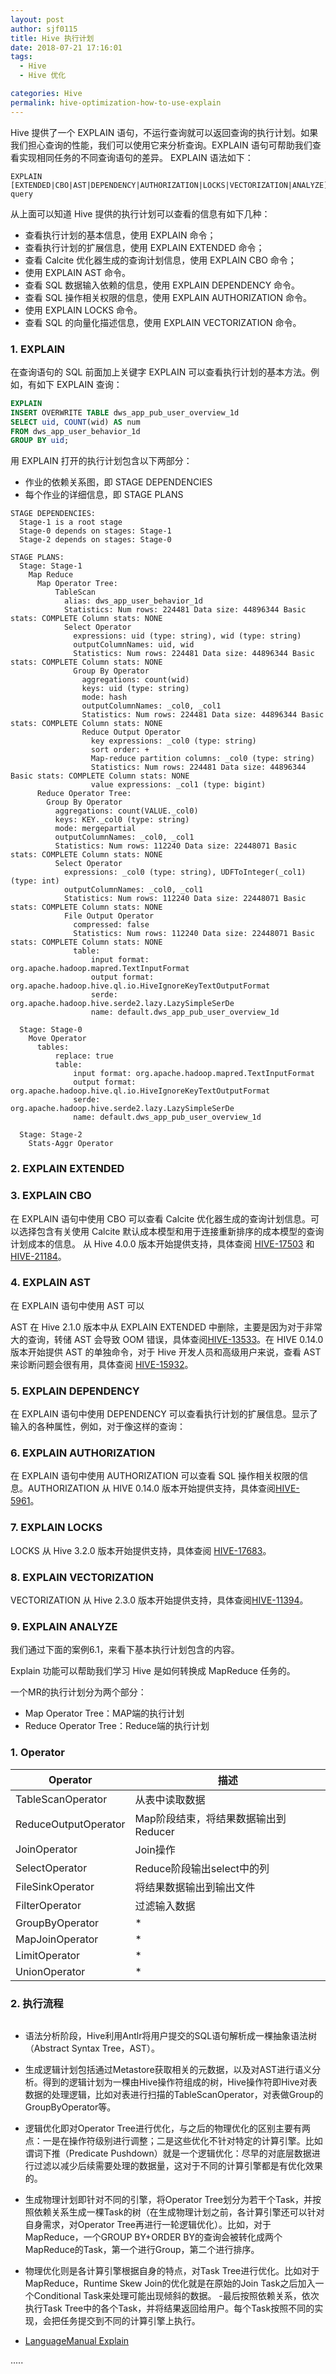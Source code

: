 ```yaml
---
layout: post
author: sjf0115
title: Hive 执行计划
date: 2018-07-21 17:16:01
tags:
  - Hive
  - Hive 优化

categories: Hive
permalink: hive-optimization-how-to-use-explain
---
```


Hive 提供了一个 EXPLAIN 语句，不运行查询就可以返回查询的执行计划。如果我们担心查询的性能，我们可以使用它来分析查询。EXPLAIN 语句可帮助我们查看实现相同任务的不同查询语句的差异。 EXPLAIN 语法如下：
```
EXPLAIN [EXTENDED|CBO|AST|DEPENDENCY|AUTHORIZATION|LOCKS|VECTORIZATION|ANALYZE] query
```
从上面可以知道 Hive 提供的执行计划可以查看的信息有如下几种：
- 查看执行计划的基本信息，使用 EXPLAIN 命令；
- 查看执行计划的扩展信息，使用 EXPLAIN EXTENDED 命令；
- 查看 Calcite 优化器生成的查询计划信息，使用 EXPLAIN CBO 命令；
- 使用 EXPLAIN AST 命令。
- 查看 SQL 数据输入依赖的信息，使用 EXPLAIN DEPENDENCY 命令。
- 查看 SQL 操作相关权限的信息，使用 EXPLAIN AUTHORIZATION 命令。
- 使用 EXPLAIN LOCKS 命令。
- 查看 SQL 的向量化描述信息，使用 EXPLAIN VECTORIZATION 命令。

### 1. EXPLAIN

在查询语句的 SQL 前面加上关键字 EXPLAIN 可以查看执行计划的基本方法。例如，有如下 EXPLAIN 查询：
```sql
EXPLAIN
INSERT OVERWRITE TABLE dws_app_pub_user_overview_1d
SELECT uid, COUNT(wid) AS num
FROM dws_app_user_behavior_1d
GROUP BY uid;
```
用 EXPLAIN 打开的执行计划包含以下两部分：
- 作业的依赖关系图，即 STAGE DEPENDENCIES
- 每个作业的详细信息，即 STAGE PLANS
```
STAGE DEPENDENCIES:
  Stage-1 is a root stage
  Stage-0 depends on stages: Stage-1
  Stage-2 depends on stages: Stage-0

STAGE PLANS:
  Stage: Stage-1
    Map Reduce
      Map Operator Tree:
          TableScan
            alias: dws_app_user_behavior_1d
            Statistics: Num rows: 224481 Data size: 44896344 Basic stats: COMPLETE Column stats: NONE
            Select Operator
              expressions: uid (type: string), wid (type: string)
              outputColumnNames: uid, wid
              Statistics: Num rows: 224481 Data size: 44896344 Basic stats: COMPLETE Column stats: NONE
              Group By Operator
                aggregations: count(wid)
                keys: uid (type: string)
                mode: hash
                outputColumnNames: _col0, _col1
                Statistics: Num rows: 224481 Data size: 44896344 Basic stats: COMPLETE Column stats: NONE
                Reduce Output Operator
                  key expressions: _col0 (type: string)
                  sort order: +
                  Map-reduce partition columns: _col0 (type: string)
                  Statistics: Num rows: 224481 Data size: 44896344 Basic stats: COMPLETE Column stats: NONE
                  value expressions: _col1 (type: bigint)
      Reduce Operator Tree:
        Group By Operator
          aggregations: count(VALUE._col0)
          keys: KEY._col0 (type: string)
          mode: mergepartial
          outputColumnNames: _col0, _col1
          Statistics: Num rows: 112240 Data size: 22448071 Basic stats: COMPLETE Column stats: NONE
          Select Operator
            expressions: _col0 (type: string), UDFToInteger(_col1) (type: int)
            outputColumnNames: _col0, _col1
            Statistics: Num rows: 112240 Data size: 22448071 Basic stats: COMPLETE Column stats: NONE
            File Output Operator
              compressed: false
              Statistics: Num rows: 112240 Data size: 22448071 Basic stats: COMPLETE Column stats: NONE
              table:
                  input format: org.apache.hadoop.mapred.TextInputFormat
                  output format: org.apache.hadoop.hive.ql.io.HiveIgnoreKeyTextOutputFormat
                  serde: org.apache.hadoop.hive.serde2.lazy.LazySimpleSerDe
                  name: default.dws_app_pub_user_overview_1d

  Stage: Stage-0
    Move Operator
      tables:
          replace: true
          table:
              input format: org.apache.hadoop.mapred.TextInputFormat
              output format: org.apache.hadoop.hive.ql.io.HiveIgnoreKeyTextOutputFormat
              serde: org.apache.hadoop.hive.serde2.lazy.LazySimpleSerDe
              name: default.dws_app_pub_user_overview_1d

  Stage: Stage-2
    Stats-Aggr Operator
```




### 2. EXPLAIN EXTENDED

### 3. EXPLAIN CBO

在 EXPLAIN 语句中使用 CBO 可以查看 Calcite 优化器生成的查询计划信息。可以选择包含有关使用 Calcite 默认成本模型和用于连接重新排序的成本模型的查询计划成本的信息。 从 Hive 4.0.0 版本开始提供支持，具体查阅 [HIVE-17503](https://issues.apache.org/jira/browse/HIVE-17503) 和 [HIVE-21184](https://issues.apache.org/jira/browse/HIVE-21184)。

### 4. EXPLAIN AST

在 EXPLAIN 语句中使用 AST 可以

AST 在 Hive 2.1.0 版本中从 EXPLAIN EXTENDED 中删除，主要是因为对于非常大的查询，转储 AST 会导致 OOM 错误，具体查阅[HIVE-13533](https://issues.apache.org/jira/browse/HIVE-13533)。在 HIVE 0.14.0 版本开始提供 AST 的单独命令，对于 Hive 开发人员和高级用户来说，查看 AST 来诊断问题会很有用，具体查阅 [HIVE-15932](https://issues.apache.org/jira/browse/HIVE-15932)。

### 5. EXPLAIN DEPENDENCY

在 EXPLAIN 语句中使用 DEPENDENCY 可以查看执行计划的扩展信息。显示了输入的各种属性，例如，对于像这样的查询：

### 6. EXPLAIN AUTHORIZATION

在 EXPLAIN 语句中使用 AUTHORIZATION 可以查看 SQL 操作相关权限的信息。AUTHORIZATION 从 HIVE 0.14.0 版本开始提供支持，具体查阅[HIVE-5961](https://issues.apache.org/jira/browse/HIVE-5961)。

### 7. EXPLAIN LOCKS

LOCKS 从 Hive 3.2.0 版本开始提供支持，具体查阅 [HIVE-17683](HIVE-17683)。

### 8. EXPLAIN VECTORIZATION

VECTORIZATION 从 Hive 2.3.0 版本开始提供支持，具体查阅[HIVE-11394](https://issues.apache.org/jira/browse/HIVE-11394)。

### 9. EXPLAIN ANALYZE









我们通过下面的案例6.1，来看下基本执行计划包含的内容。


Explain 功能可以帮助我们学习 Hive 是如何转换成 MapReduce 任务的。

一个MR的执行计划分为两个部分：
- Map Operator Tree：MAP端的执行计划
- Reduce Operator Tree：Reduce端的执行计划

### 1. Operator

Operator|描述
---|---
TableScanOperator| 从表中读取数据
ReduceOutputOperator| Map阶段结束，将结果数据输出到Reducer
JoinOperator| Join操作
SelectOperator| Reduce阶段输出select中的列
FileSinkOperator| 将结果数据输出到输出文件
FilterOperator| 过滤输入数据
GroupByOperator|*
MapJoinOperator|*
LimitOperator|*
UnionOperator|*

### 2. 执行流程

![]()

- 语法分析阶段，Hive利用Antlr将用户提交的SQL语句解析成一棵抽象语法树（Abstract Syntax Tree，AST）。
- 生成逻辑计划包括通过Metastore获取相关的元数据，以及对AST进行语义分析。得到的逻辑计划为一棵由Hive操作符组成的树，Hive操作符即Hive对表数据的处理逻辑，比如对表进行扫描的TableScanOperator，对表做Group的GroupByOperator等。
- 逻辑优化即对Operator Tree进行优化，与之后的物理优化的区别主要有两点：一是在操作符级别进行调整；二是这些优化不针对特定的计算引擎。比如谓词下推（Predicate Pushdown）就是一个逻辑优化：尽早的对底层数据进行过滤以减少后续需要处理的数据量，这对于不同的计算引擎都是有优化效果的。
- 生成物理计划即针对不同的引擎，将Operator Tree划分为若干个Task，并按照依赖关系生成一棵Task的树（在生成物理计划之前，各计算引擎还可以针对自身需求，对Operator Tree再进行一轮逻辑优化）。比如，对于MapReduce，一个GROUP BY+ORDER BY的查询会被转化成两个MapReduce的Task，第一个进行Group，第二个进行排序。
- 物理优化则是各计算引擎根据自身的特点，对Task Tree进行优化。比如对于MapReduce，Runtime Skew Join的优化就是在原始的Join Task之后加入一个Conditional Task来处理可能出现倾斜的数据。
-最后按照依赖关系，依次执行Task Tree中的各个Task，并将结果返回给用户。每个Task按照不同的实现，会把任务提交到不同的计算引擎上执行。














- [LanguageManual Explain](https://cwiki.apache.org/confluence/display/Hive/LanguageManual+Explain)

.....
